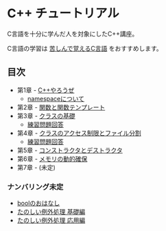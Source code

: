 # C++ チュートリアル
C言語を十分に学んだ人を対象にしたC++講座。

C言語の学習は [苦しんで覚えるC言語](http://9cguide.appspot.com/) をおすすめします。

## 目次
- 第1章 - [C++やろうぜ](doc/01-Hello.md)
	- [namespaceについて](doc/01-Namespace.md)
- 第2章 - [関数と関数テンプレート](doc/02-Function.md)
- 第3章 - [クラスの基礎](doc/03-ClassIntro.md)
	- [練習問題回答](doc/03-ClassIntro-Answer.md)
- 第4章 - [クラスのアクセス制限とファイル分割](doc/04-ClassAccessibility.md)
	- [練習問題回答](doc/04-ClassAccessibility-Answer.md)
- 第5章 - [コンストラクタとデストラクタ](doc/05-ConstructorDestructor.md)
- 第6章 - [メモリの動的確保](doc/06-DynamicAllocation.md)
- 第7章 - (未定)

### ナンバリング未定
- [boolのおはなし](doc/xx-Bool.md)
- [たのしい例外処理 基礎編](doc/xx-ExceptionHandling.md)
- [たのしい例外処理 応用編](doc/xx-ExceptionHandling2.md)
